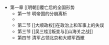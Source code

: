 - 第一章 [[明朝]]覆亡后的全国形势
	- 第一节 明帝国的分崩离析
	-
	- 第二节 [[大顺政权]]在政治上和军事上的失误
	- 第三节 [[吴三桂]]叛变与[[山海关之战]]
	- 第四节 清军占领北京和大顺军西撤